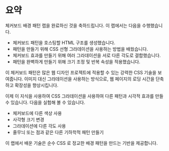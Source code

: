 # 요약

체커보드 배경 패턴 랩을 완료하신 것을 축하드립니다. 이 랩에서는 다음을 수행했습니다.

- 체커보드 패턴을 호스팅할 HTML 구조를 생성했습니다.
- 패턴을 만들기 위해 CSS 선형 그라데이션을 사용하는 방법을 배웠습니다.
- 체커보드 효과를 만들기 위해 여러 그라데이션을 서로 다른 각도로 결합했습니다.
- 패턴을 완벽하게 만들기 위해 크기 조정 및 반복 속성을 적용했습니다.

이 체커보드 패턴은 많은 웹 디자인 프로젝트에 적용할 수 있는 강력한 CSS 기술을 보여줍니다. 이미지 대신 그라데이션을 사용하는 방식으로, 웹 페이지의 로딩 시간을 단축하고 확장성을 향상시킵니다.

이제 이 지식을 사용하여 CSS 그라데이션을 사용하여 다른 패턴과 시각적 효과를 만들 수 있습니다. 다음을 실험해 볼 수 있습니다.

- 체커보드에 다른 색상 사용
- 사각형 크기 변경
- 그라데이션에 다른 각도 사용
- 줄무늬 또는 점과 같은 다른 기하학적 패턴 만들기

이 랩에서 배운 기술은 순수 CSS 로 정교한 배경 패턴을 만드는 기반을 제공합니다.
